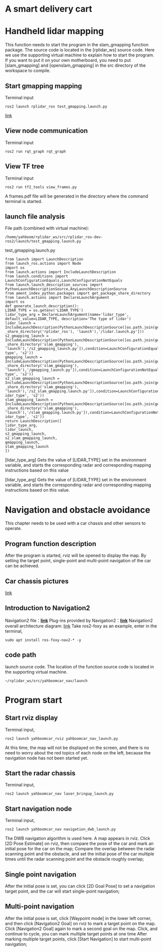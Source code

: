#  A smart delivery cart



# Handheld lidar mapping

This function needs to start the program in the slam_gmapping function package. The source code is located in the [rplidar_ws] source code. Here we use the supporting virtual machine to explain how to start the program. If you want to put it on your own motherboard, you need to put [slam_gmapping] and [openslam_gmapping] in the src directory of the workspace to compile.

## Start gmapping mapping

Terminal input
```
ros2 launch rplidar_ros test_gmapping.launch.py
```
[link](https://photos.google.com/photo/AF1QipPt1PcGm9cOzbyYILMKcHNFHPSgXC7eah9KfOwm)
## View node communication

Terminal input
```
ros2 run rqt_graph rqt_graph
```

## View TF tree

Terminal input
```
ros2 run tf2_tools view_frames.py
```
A frames.pdf file will be generated in the directory where the command terminal is started.
## launch file analysis

File path (combined with virtual machine):

```
/home/yahboom/rplidar_ws/src/rplidar_ros-dev-ros2/launch/test_gmapping.launch.py
```

test_gmapping.launch.py
```
from launch import LaunchDescription
from launch_ros.actions import Node
import os
from launch.actions import IncludeLaunchDescription
from launch.conditions import
LaunchConfigurationEquals,LaunchConfigurationNotEquals
from launch.launch_description_sources import
PythonLaunchDescriptionSource,AnyLaunchDescriptionSource
from ament_index_python.packages import get_package_share_directory
from launch.actions import DeclareLaunchArgument
import os
def generate_launch_description():
LIDAR_TYPE = os.getenv('LIDAR_TYPE')
lidar_type_arg = DeclareLaunchArgument(name='lidar_type',
default_value=LIDAR_TYPE, description='The type of lidar')
lidar_launch =
IncludeLaunchDescription(PythonLaunchDescriptionSource([os.path.join(get_package
_share_directory('rplidar_ros'), 'launch'),'/lidar.launch.py']))
s2_gmapping_launch =
IncludeLaunchDescription(PythonLaunchDescriptionSource([os.path.join(get_package
_share_directory('slam_gmapping'),
'launch'),'/s2_gmapping_launch.py']),condition=LaunchConfigurationEquals('lidar_
type', 's2'))
gmapping_launch =
IncludeLaunchDescription(PythonLaunchDescriptionSource([os.path.join(get_package
_share_directory('slam_gmapping'),
'launch'),'/gmapping_launch.py']),condition=LaunchConfigurationNotEquals('lidar_
type', 's2'))
s2_slam_gmapping_launch =
IncludeLaunchDescription(PythonLaunchDescriptionSource([os.path.join(get_package
_share_directory('slam_gmapping'),
'launch'),'/s2_slam_gmapping.launch.py']),condition=LaunchConfigurationEquals('l
idar_type', 's2'))
slam_gmapping_launch =
IncludeLaunchDescription(PythonLaunchDescriptionSource([os.path.join(get_package
_share_directory('slam_gmapping'),
'launch'),'/slam_gmapping.launch.py']),condition=LaunchConfigurationNotEquals('l
idar_type', 's2'))
return LaunchDescription([
lidar_type_arg,
lidar_launch,
s2_gmapping_launch,
s2_slam_gmapping_launch,
gmapping_launch,
slam_gmapping_launch
])

```
[lidar_type_arg] Gets the value of [LIDAR_TYPE] set in the environment variable, and starts the corresponding radar and corresponding mapping instructions based on this value


[lidar_type_arg] Gets the value of [LIDAR_TYPE] set in the environment variable, and starts the corresponding radar and corresponding mapping instructions based on this value.

# Navigation and obstacle avoidance

This chapter needs to be used with a car chassis and other sensors to operate. 


## Program function description

After the program is started, rviz will be opened to display the map. By setting the target point, single-point and multi-point navigation of the car can be achieved.

## Car chassis pictures

[link](https://photos.google.com/photo/AF1QipMpIJyCc6HuDZ9qX75VvStGX0aj80PHJ2w2qLn9)

## Introduction to Navigation2

Navigation2 file：**[link](https://navigation.ros.org/index.html)**
Plug-ins provided by Navigation2：**[link](https://navigation.ros.org/plugins/index.html#plugins)**
Navigation2 overall architecture diagram:
[link](https://photos.google.com/photo/AF1QipPsUacKplDWAq1mli0hT-7JeEQhGQrbI65_znCz)
Take ros2-foxy as an example, enter in the terminal,
```
sudo apt install ros-foxy-nav2-* -y
```

## code path

launch source code. The location of the function source code is located in the supporting virtual machine.
```
~/rplidar_ws/src/yahboomcar_nav/launch
```


# Program start


## Start rviz display


Terminal input,
```
ros2 launch yahboomcar_rviz yahboomcar_nav_launch.py
```
At this time, the map will not be displayed on the screen, and there is no need to worry about the red topics of each node on the left, because the navigation node has not been started yet.



## Start the radar chassis


Terminal input,
```
ros2 launch yahboomcar_nav laser_bringup_launch.py
```

## Start navigation node

Terminal input,
```
ros2 launch yahboomcar_nav navigation_dwb_launch.py
```
The DWB navigation algorithm is used here.
A map appears in rviz. Click [2D Pose Estimate] on rviz, then compare the pose of the car and mark an initial pose for the car on the map;
Compare the overlap between the radar scanning point and the obstacle, and set the initial pose of the car multiple times until the radar scanning point and the obstacle roughly overlap;

## Single point navigation


After the initial pose is set, you can click [2D Goal Pose] to set a navigation target point, and the car will start single-point navigation;


## Multi-point navigation


After the initial pose is set, click [Waypoint mode] in the lower left corner, and then click [Navigation2 Goal] on rviz to mark a target point on the map. Click [Navigation2 Goal] again to mark a second goal on the map. Click, and continue to cycle, you can mark multiple target points at one time
After marking multiple target points, click [Start Navigation] to start multi-point navigation;
